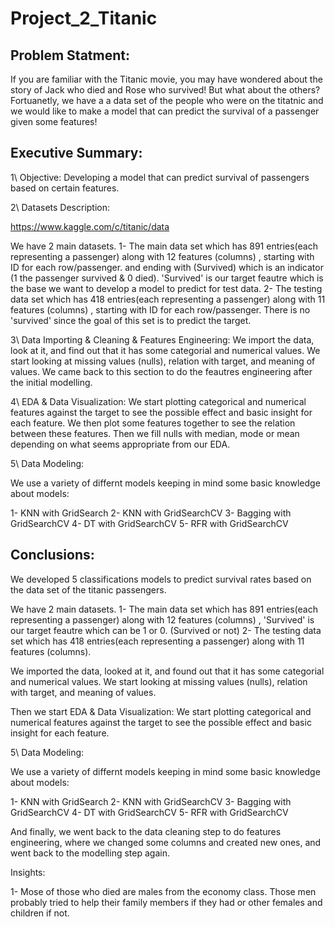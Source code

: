 


# Project_2_Titanic





## Problem Statment:
If you are familiar with the Titanic movie, you may have wondered about the story of Jack who died and Rose who survived! But what about the others? Fortuanetly, we have a a data set of the people who were on the titatnic and we would like to make a model that can predict the survival of a passenger given some features!

## Executive Summary:

1\ Objective: Developing a model that can predict survival of passengers based on certain features.

2\ Datasets Description:

https://www.kaggle.com/c/titanic/data

We have 2 main datasets. 
1- The main data set which has 891 entries(each representing a passenger) along with 12 features (columns) , starting with ID for each row/passenger. and ending with (Survived) which is an indicator (1 the passenger survived & 0 died). 'Survived' is our target feautre which is the base we want to develop a model to predict for test data. 
2- The testing data set which has 418 entries(each representing a passenger) along with 11 features (columns) , starting with ID for each row/passenger. There is no 'survived' since the goal of this set is to predict the target.

3\ Data Importing & Cleaning & Features Engineering: We import the data, look at it, and find out that it has some categorial and numerical values. We start looking at missing values (nulls), relation with target, and meaning of values. We came back to this section to do the feautres engineering after the initial modelling.

4\ EDA & Data Visualization: We start plotting categorical and numerical features against the target to see the possible effect and basic insight for each feature. We then plot some features together to see the relation between these features. Then we fill nulls with median, mode or mean depending on what seems appropriate from our EDA.

5\ Data Modeling:

We use a variety of differnt models keeping in mind some basic knowledge about models:

1- KNN with GridSearch 
2- KNN with GridSearchCV 
3- Bagging with GridSearchCV 
4- DT with GridSearchCV 
5- RFR with GridSearchCV





## Conclusions:

We developed 5 classifications models to predict survival rates based on the data set of the titanic passengers.

We have 2 main datasets. 1- The main data set which has 891 entries(each representing a passenger) along with 12 features (columns) , 'Survived' is our target feautre which can be 1 or 0. (Survived or not) 2- The testing data set which has 418 entries(each representing a passenger) along with 11 features (columns).

We imported the data, looked at it, and found out that it has some categorial and numerical values. We start looking at missing values (nulls), relation with target, and meaning of values.

Then we start EDA & Data Visualization: We start plotting categorical and numerical features against the target to see the possible effect and basic insight for each feature.

5\ Data Modeling:

We use a variety of differnt models keeping in mind some basic knowledge about models:

1- KNN with GridSearch 2- KNN with GridSearchCV 3- Bagging with GridSearchCV 4- DT with GridSearchCV 5- RFR with GridSearchCV

And finally, we went back to the data cleaning step to do features engineering, where we changed some columns and created new ones, and went back to the modelling step again.

Insights:

1- Mose of those who died are males from the economy class. Those men probably tried to help their family members if they had or other females and children if not.
